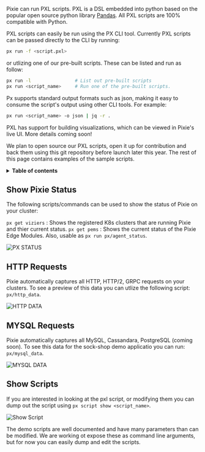 
Pixie can run PXL scripts. PXL is a DSL embedded into python based on the
popular open source python library [Pandas](https://pandas.pydata.org/). All PXL scripts are 100%
compatible with Python.

PXL scripts can easily be run using the PX CLI tool. Currently PXL scripts can be passed directly to
the CLI by running:

```bash
px run -f <script.pxl>
```

or utlizing one of our pre-built scripts. These can be listed and run as follow:

```bash
px run -l                # List out pre-built scripts
px run <script_name>     # Run one of the pre-built scripts.
```

Px supports standard output formats such as json, making it easy to consume the script's output using
other CLI tools. For example:

```bash
px run <script_name> -o json | jq -r .
```

PXL has support for building visualizations, which can be viewed in Pixie's live UI. More details coming soon!

We plan to open source our PXL scripts, open it up for contribution and back them using this git repository before launch later this year.
The rest of this page contains examples of the sample scripts.

<details>
  <summary><strong>Table of contents</strong></summary>
- [Show Pixie Status](#show-pixie-status)
- [Show HTTP Requests](#http-requests)
- [Show MYSQL Requests](#mysql-requests)
- [Show Scripts](#show-scripts)
</details>


## Show Pixie Status
The following scripts/commands can be used to show the status of Pixie on your cluster:

`px get viziers` : Shows the registered K8s clusters that are running Pixie and thier current status.
`px get pems`    : Shows the current status of the Pixie Edge Modules. Also, usable as `px run px/agent_status`.


![PX STATUS](./px_status.svg)


## HTTP Requests
Pixie automatically captures all HTTP, HTTP/2, GRPC requests on your clusters. To see a preview of this data
you can utlize the following script: `px/http_data`.

![HTTP DATA](./http_data.svg)


## MYSQL Requests
Pixie automatically captures all MySQL, Cassandara, PostgreSQL (coming soon). To see this data for the sock-shop demo applicatio you can run: `px/mysql_data`.

![MYSQL DATA](./mysql_data.svg)


## Show Scripts
If you are interested in looking at the pxl script, or modifying them you can dump out the script using `px script show <script_name>`.

![Show Script](./script_show.svg)

The demo scripts are well documented and have many parameters than can be modified. We are working ot expose these as command line arguments, but for now you can easily dump and edit the scripts.
